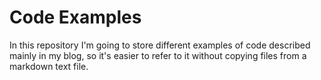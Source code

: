 # Code Examples

In this repository I'm going to store different examples of code described mainly in my blog, so it's easier to refer to it without copying files from a markdown text file.
